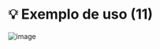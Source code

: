 # 💡 Exemplo de uso (11)

![image](https://github.com/user-attachments/assets/62534c6f-7a5a-43e5-b30f-cf12671fc715)

